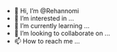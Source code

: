 - 👋 Hi, I’m @Rehannomi
- 👀 I’m interested in ...
- 🌱 I’m currently learning ...
- 💞️ I’m looking to collaborate on ...
- 📫 How to reach me ...

<!---
Rehannomi/Rehannomi is a ✨ special ✨ repository because its `README.md` (this file) appears on your GitHub profile.
You can click the Preview link to take a look at your changes.
--->
